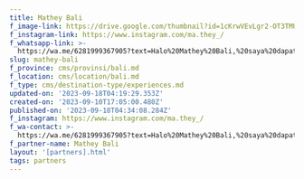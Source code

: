 ```yaml
---
title: Mathey Bali
f_image-link: https://drive.google.com/thumbnail?id=1cKrwVEvLgr2-OT3TMUFS_fDAzIybb-UU
f_instagram-link: https://www.instagram.com/ma.they_/
f_whatsapp-link: >-
  https://wa.me/6281999367905?text=Halo%20Mathey%20Bali,%20saya%20dapat%20info%20dari%20@loocale.id%20dan%20punya%20pertanyaan
slug: mathey-bali
f_province: cms/provinsi/bali.md
f_location: cms/location/bali.md
f_type: cms/destination-type/experiences.md
updated-on: '2023-09-18T04:19:29.353Z'
created-on: '2023-09-10T17:05:00.480Z'
published-on: '2023-09-18T04:34:08.284Z'
f_instagram: https://www.instagram.com/ma.they_/
f_wa-contact: >-
  https://wa.me/6281999367905?text=Halo%20Mathey%20Bali,%20saya%20dapat%20info%20dari%20@loocale.id%20dan%20punya%20pertanyaan
f_partner-name: Mathey Bali
layout: '[partners].html'
tags: partners
---
```



